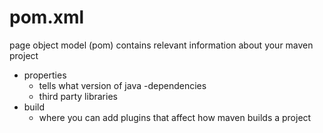 # pom.xml
page object model (pom) contains relevant information about your maven project
- properties
    - tells what version of java
-dependencies
    - third party libraries
- build
    - where you can add plugins that affect how maven builds a project